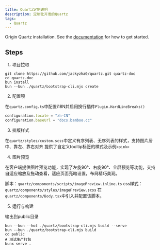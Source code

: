 ```yaml
---
title: Quartz定制说明
description: 定制化开发的Quartz
tags:
  - Quartz
---
```


Origin Quartz installation.
See the [documentation](https://quartz.jzhao.xyz) for how to get started.

## Steps

1. 项目拉取

``` shell
git clone https://github.com/jackyzha0/quartz.git quartz-doc
cd quartz-doc
bun install
bun --bun ./quartz/bootstrap-cli.mjs create
```

2. 配置项

在`quartz.config.ts`中配置i18N并启用换行插件`Plugin.HardLineBreaks()`

``` ts
configuration.locale = "zh-CN"
configuration.baseUrl = "docs.bamboo.cc"
```

3. 排版样式

在`quartz/styles/custom.scss`中定义有序列表、无序列表的样式，支持图片居中、靠左、靠右对齐
提供了自定义tooltip标签的样式及示例`<pink>`

4. 图片预览

在客户端提供图片预览功能，实现了左旋90°、右旋90°、全屏预览等功能，支持自适应缩放及拖动查看，适应页面亮暗设置，布局精巧美观。

脚本：`quartz/components/scripts/imagePreview.inline.ts`
css样式：`quartz/components/styles/imagePreview.scss`
在`quartz/components/Body.tsx`中引入并配置该脚本。

5. 运行与构建

输出到public目录

``` shell
bun --bun --hot ./quartz/bootstrap-cli.mjs build --serve
bun --bun ./quartz/bootstrap-cli.mjs build
cd public
# 测试生产打包
bunx serve .
```

